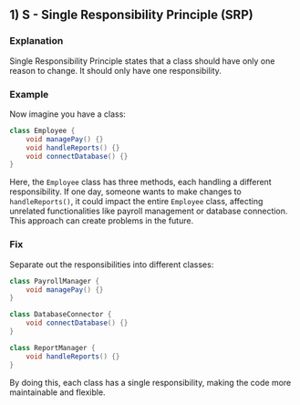 ## 1) S - Single Responsibility Principle (SRP)

### Explanation
Single Responsibility Principle states that a class should have only one reason to change. It should only have one responsibility.

### Example
Now imagine you have a class:

```java
class Employee {
    void managePay() {}
    void handleReports() {}
    void connectDatabase() {}
}
```

Here, the `Employee` class has three methods, each handling a different responsibility. If one day, someone wants to make changes to `handleReports()`, it could impact the entire `Employee` class, affecting unrelated functionalities like payroll management or database connection. This approach can create problems in the future.

### Fix
Separate out the responsibilities into different classes:

```java
class PayrollManager {
    void managePay() {}
}

class DatabaseConnector {
    void connectDatabase() {}
}

class ReportManager {
    void handleReports() {}
}
```

By doing this, each class has a single responsibility, making the code more maintainable and flexible.
